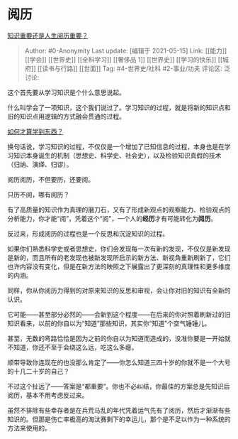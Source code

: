 # 阅历
[知识重要还是人生阅历重要？](https://www.zhihu.com/question/401756432/answer/1886734411)

> Author: #0-Anonymity
> Last update: [编辑于 2021-05-15]
> Link: [[能力]] [[学会]] [[世界史]] [[全科学习]] [[奢侈品 1]] [[世界史]] [[学习的快乐]] [[城府]] [[读书与行路]] [[世面]]
> Tag: #4-世界史/社科 #2-事业/功夫
> 评论区:
> 泛讨论:

这个首先要从学习知识是个什么意思说起。

什么叫学会了一项知识，这个我们说过了。学习知识的过程，就是将新的知识点和旧的知识点用逻辑的方式融会贯通的过程。

[如何才算学到东西？](https://www.zhihu.com/question/457685495/answer/1867245699)

换句话说，学习知识的过程，不仅仅是一个增加了已知信息的过程，本身也是在学习知识本身诞生的机制（思想史、科学史、社会史），以及检验知识真假的技术（归纳、演绎、归谬）。

阅历阅历，不但要历，还要阅。

只历不阅，哪有阅历？

有了高质量的知识作为真理的磨刀石，又有了形成新观点的观察能力、检验观点的分析能力，你才能“阅”，凭着这个“阅”，一个人的**经历**才有可能转化为**阅历**。

反过来，形成阅历的过程也是一个反思和沉淀知识的过程。

如果你们熟悉科学史或者思想史，你们会发现每一次有新的发现，不仅仅是新发现是新的，而且所有的老发现也被新发现所启示的新方法、新视角重新刷新了，它们也许内容没有变化，但是在新方法的映照之下展露出了更深刻的真理性和更多维度的内涵。

同样，你从你阅历力得到的对原来知识的反思和审视，会让你对旧的知识有全新的认识。

它可能——甚至部分必然的——会新到这个程度——在后来的你对照着刷新过的旧知识看来，以前的你自以为“知道”那些知识，其实你“知道”个空气锤锤儿。

甚至，无数的弯路恰恰是因为之前的你自以为知道而造成的，没准你要是一开始就不知道，你还不至于会绕这么远，吃这么多瘪。

顺带导致你连现在的也没那么肯定了——你怎么知道三四十岁的你就不是一个大号的十几二十岁的自己？

不过这个扯远了——答案是“都重要”。你也不必纠结，你最佳的方案总是先知识后阅历，基本不用考虑反过来。

虽然不排除有些幸存者是在兵荒马乱的年代凭着运气先有了阅历，然后才渐渐有些知识的。但那是伤亡率极高的淘汰赛剩下的幸运儿，那个是不足以作为一种系统的方法来使用的。
